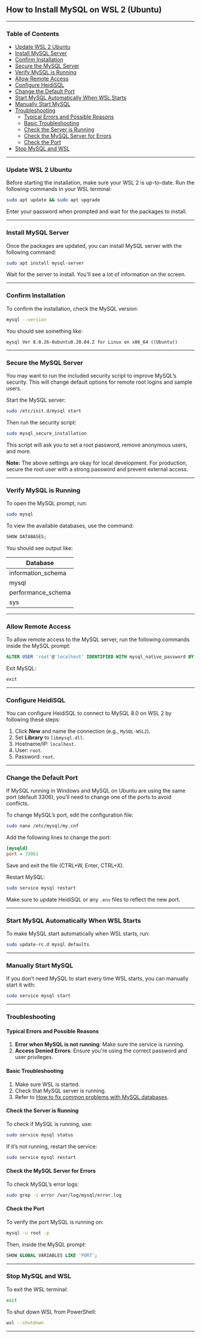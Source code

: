 ## How to Install MySQL on WSL 2 (Ubuntu)

---

### Table of Contents

- [Update WSL 2 Ubuntu](#update-wsl-2-ubuntu)
- [Install MySQL Server](#install-mysql-server)
- [Confirm Installation](#confirm-installation)
- [Secure the MySQL Server](#secure-the-mysql-server)
- [Verify MySQL is Running](#verify-mysql-is-running)
- [Allow Remote Access](#allow-remote-access)
- [Configure HeidiSQL](#configure-heidisql)
- [Change the Default Port](#change-the-default-port)
- [Start MySQL Automatically When WSL Starts](#start-mysql-automatically-when-wsl-starts)
- [Manually Start MySQL](#manually-start-mysql)
- [Troubleshooting](#troubleshooting)
  - [Typical Errors and Possible Reasons](#typical-errors-and-possible-reasons)
  - [Basic Troubleshooting](#basic-troubleshooting)
  - [Check the Server is Running](#check-the-server-is-running)
  - [Check the MySQL Server for Errors](#check-the-mysql-server-for-errors)
  - [Check the Port](#check-the-port)
- [Stop MySQL and WSL](#stop-mysql-and-wsl)

---

### Update WSL 2 Ubuntu

Before starting the installation, make sure your WSL 2 is up-to-date. Run the following commands in your WSL terminal:

```bash
sudo apt update && sudo apt upgrade
```

Enter your password when prompted and wait for the packages to install.

---

### Install MySQL Server

Once the packages are updated, you can install MySQL server with the following command:

```bash
sudo apt install mysql-server
```

Wait for the server to install. You'll see a lot of information on the screen.

---

### Confirm Installation

To confirm the installation, check the MySQL version:

```bash
mysql --version
```

You should see something like:

```
mysql Ver 8.0.26-0ubuntu0.20.04.2 for Linux on x86_64 ((Ubuntu))
```

---

### Secure the MySQL Server

You may want to run the included security script to improve MySQL’s security. This will change default options for remote root logins and sample users.

Start the MySQL server:

```bash
sudo /etc/init.d/mysql start
```

Then run the security script:

```bash
sudo mysql_secure_installation
```

This script will ask you to set a root password, remove anonymous users, and more.

**Note:** The above settings are okay for local development. For production, secure the root user with a strong password and prevent external access.

---

### Verify MySQL is Running

To open the MySQL prompt, run:

```bash
sudo mysql
```

To view the available databases, use the command:

```sql
SHOW DATABASES;
```

You should see output like:

| Database          |
|-------------------|
| information_schema|
| mysql             |
| performance_schema|
| sys               |

---

### Allow Remote Access

To allow remote access to the MySQL server, run the following commands inside the MySQL prompt:

```sql
ALTER USER 'root'@'localhost' IDENTIFIED WITH mysql_native_password BY 'root';
```

Exit MySQL:

```sql
exit
```

---

### Configure HeidiSQL

You can configure HeidiSQL to connect to MySQL 8.0 on WSL 2 by following these steps:

1. Click **New** and name the connection (e.g., `MySQL-WSL2`).
2. Set **Library** to `libmysql.dll`.
3. Hostname/IP: `localhost`.
4. User: `root`.
5. Password: `root`.

---

### Change the Default Port

If MySQL running in Windows and MySQL on Ubuntu are using the same port (default 3306), you’ll need to change one of the ports to avoid conflicts.

To change MySQL’s port, edit the configuration file:

```bash
sudo nano /etc/mysql/my.cnf
```

Add the following lines to change the port:

```ini
[mysqld]
port = 33061
```

Save and exit the file (CTRL+W, Enter, CTRL+X).

Restart MySQL:

```bash
sudo service mysql restart
```

Make sure to update HeidiSQL or any `.env` files to reflect the new port.

---

### Start MySQL Automatically When WSL Starts

To make MySQL start automatically when WSL starts, run:

```bash
sudo update-rc.d mysql defaults
```

---

### Manually Start MySQL

If you don’t need MySQL to start every time WSL starts, you can manually start it with:

```bash
sudo service mysql start
```

---

### Troubleshooting

#### Typical Errors and Possible Reasons

1. **Error when MySQL is not running**: Make sure the service is running.
2. **Access Denied Errors**: Ensure you're using the correct password and user privileges.

#### Basic Troubleshooting

1. Make sure WSL is started.
2. Check that MySQL server is running.
3. Refer to [How to fix common problems with MySQL databases](https://upcloud.com/community/tutorials/fix-common-problems-mysql-databases/).

#### Check the Server is Running

To check if MySQL is running, use:

```bash
sudo service mysql status
```

If it’s not running, restart the service:

```bash
sudo service mysql restart
```

#### Check the MySQL Server for Errors

To check MySQL’s error logs:

```bash
sudo grep -i error /var/log/mysql/error.log
```

#### Check the Port

To verify the port MySQL is running on:

```bash
mysql -u root -p
```

Then, inside the MySQL prompt:

```sql
SHOW GLOBAL VARIABLES LIKE 'PORT';
```

---

### Stop MySQL and WSL

To exit the WSL terminal:

```bash
exit
```

To shut down WSL from PowerShell:

```bash
wsl --shutdown
```

---

